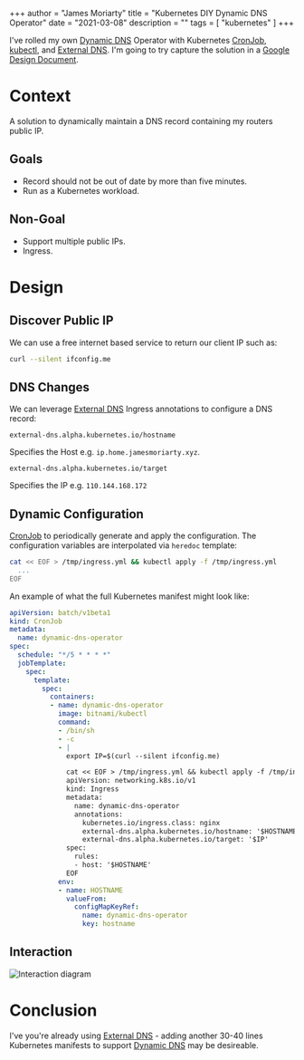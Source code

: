 +++
author = "James Moriarty"
title = "Kubernetes DIY Dynamic DNS Operator"
date = "2021-03-08"
description = ""
tags = [
  "kubernetes"
]
+++

I've rolled my own [Dynamic DNS](https://en.wikipedia.org/wiki/Dynamic_DNS) Operator with Kubernetes [CronJob](https://kubernetes.io/docs/concepts/workloads/controllers/cron-jobs/), [kubectl](https://kubernetes.io/docs/tasks/tools/), and [External DNS](https://github.com/kubernetes-sigs/external-dns). I'm going to try capture the solution in a [Google Design Document](https://www.industrialempathy.com/posts/design-docs-at-google/).

# Context

A solution to dynamically maintain a DNS record containing my routers public IP.

## Goals

- Record should not be out of date by more than five minutes.
- Run as a Kubernetes workload.

## Non-Goal

- Support multiple public IPs.
- Ingress.

# Design

## Discover Public IP

We can use a free internet based service to return our client IP such as:

```bash
curl --silent ifconfig.me
```

## DNS Changes

We can leverage [External DNS](https://github.com/kubernetes-sigs/external-dns) Ingress annotations to configure a DNS record:

```
external-dns.alpha.kubernetes.io/hostname
```

Specifies the Host e.g. `ip.home.jamesmoriarty.xyz`.

```
external-dns.alpha.kubernetes.io/target
```

Specifies the IP e.g. `110.144.168.172`

## Dynamic Configuration

[CronJob](https://kubernetes.io/docs/concepts/workloads/controllers/cron-jobs/) to periodically generate and apply the configuration. The configuration variables are interpolated via `heredoc` template:

```bash
cat << EOF > /tmp/ingress.yml && kubectl apply -f /tmp/ingress.yml
  ...
EOF
```

An example of what the full Kubernetes manifest might look like:

```yaml
apiVersion: batch/v1beta1
kind: CronJob
metadata:
  name: dynamic-dns-operator
spec:
  schedule: "*/5 * * * *"
  jobTemplate:
    spec:
      template:
        spec:
          containers:
          - name: dynamic-dns-operator
            image: bitnami/kubectl
            command:
            - /bin/sh
            - -c
            - |
              export IP=$(curl --silent ifconfig.me)

              cat << EOF > /tmp/ingress.yml && kubectl apply -f /tmp/ingress.yml
              apiVersion: networking.k8s.io/v1
              kind: Ingress
              metadata:
                name: dynamic-dns-operator
                annotations:
                  kubernetes.io/ingress.class: nginx
                  external-dns.alpha.kubernetes.io/hostname: '$HOSTNAME'
                  external-dns.alpha.kubernetes.io/target: '$IP'
              spec:
                rules:
                - host: '$HOSTNAME'
              EOF
            env:
            - name: HOSTNAME
              valueFrom:
                configMapKeyRef:
                  name: dynamic-dns-operator
                  key: hostname
```

## Interaction

![Interaction diagram](/images/kubernetes-diy-dynamic-dns-operator.drawio.svg)

# Conclusion

I've you're already using [External DNS](https://github.com/kubernetes-sigs/external-dns) - adding another 30-40 lines Kubernetes manifests to support [Dynamic DNS](https://en.wikipedia.org/wiki/Dynamic_DNS) may be desireable.
